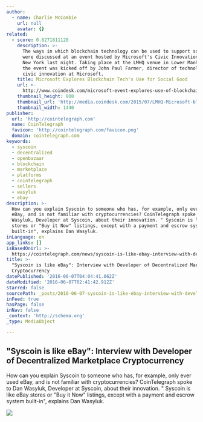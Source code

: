 ```yaml
---
author:
  - name: Charlie McCombie
    url: null
    avatar: {}
related:
  - score: 0.6271811128
    description: >-
      The ways in which blockchain technology can be used to support social good
      were discussed at an event hosted by Microsoft's Civic Innovation team in
      New York last night. Taking place at the LMHQ venue in Lower Manhattan,
      the event was kicked off by John Paul Farmer, director of technology and
      civic innovation at Microsoft.
    title: Microsoft Explores Blockchain Tech's Use for Social Good
    url: >-
      http://www.coindesk.com/microsoft-event-explores-use-of-blockchain-tech-for-social-good-2/
    thumbnail_height: 808
    thumbnail_url: 'http://media.coindesk.com/2015/07/LMHQ-Microsoft-blockchain-discussion.png'
    thumbnail_width: 1440
publisher:
  url: 'http://cointelegraph.com'
  name: CoinTelegraph
  favicon: 'http://cointelegraph.com/favicon.png'
  domain: cointelegraph.com
keywords:
  - syscoin
  - decentralized
  - openbazaar
  - blockchain
  - marketplace
  - platforms
  - cointelegraph
  - sellers
  - wasyluk
  - ebay
description: >-
  How can you explain Syscoin to someone who has, for example, only ever used
  eBay, and is not familiar with cryptocurrencies? CoinTelegraph spoke to Dan
  Wasyluk, Developer at Syscoin, about their innovation. " Syscoin is like eBay
  stores or "Buy it Now" listings, except with a payment and escrow system
  built-in", explains Dan Wasyluk.
inLanguage: en
app_links: []
isBasedOnUrl: >-
  https://cointelegraph.com/news/syscoin-is-like-ebay-interview-with-developer-of-decentralized-marketplace-cryptocurrency
title: >-
  "Syscoin is like eBay": Interview with Developer of Decentralized Marketplace
  Cryptocurrency
datePublished: '2016-06-07T04:04:41.062Z'
dateModified: '2016-06-07T02:41:42.912Z'
starred: false
sourcePath: _posts/2016-06-07-syscoin-is-like-ebay-interview-with-developer-of-decentra.md
inFeed: true
hasPage: false
inNav: false
_context: 'http://schema.org'
_type: MediaObject

---
```

<article style=""><h1>"Syscoin is like eBay": Interview with Developer of Decentralized Marketplace Cryptocurrency</h1><p>How can you explain Syscoin to someone who has, for example, only ever used eBay, and is not familiar with cryptocurrencies? CoinTelegraph spoke to Dan Wasyluk, Developer at Syscoin, about their innovation. " Syscoin is like eBay stores or "Buy it Now" listings, except with a payment and escrow system built-in", explains Dan Wasyluk.</p><img src="http://cointelegraph.com/images/725_aHR0cDovL2NvaW50ZWxlZ3JhcGguY29tL3N0b3JhZ2UvdXBsb2Fkcy92aWV3L2E0ZDQyY2Y5YzI4NzdhYTIyOGI4ZDJhZWYyNGQ5OTU5LmpwZw==.jpg" /></article>